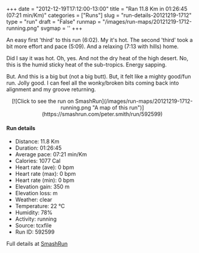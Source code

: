 +++
date = "2012-12-19T17:12:00-13:00"
title = "Ran 11.8 Km in 01:26:45 (07:21 min/Km)"
categories = ["Runs"]
slug = "run-details-20121219-1712"
type = "run"
draft = "False"
runmap = "/images/run-maps/20121219-1712-running.png"
svgmap = '<polyline points="2 32, 6 27, 14 28, 19 24, 23 17, 38 26, 52 29, 53 32, 55 33, 60 24, 63 22, 86 15, 90 16, 100 31, 90 40, 84 39, 71 46, 58 43, 56 51, 54 52, 50 65, 45 73, 44 80, 32 84, 22 79, 12 70, 11 68, 7 71, 7 68, 12 59, 12 59, 23 58, 28 57, 47 51, 53 52, 57 45, 59 42, 60 38, 59 33, 61 25, 65 22, 72 20, 80 21, 90 22, 93 23, 92 28, 89 30, 86 29, 86 24, 80 23, 83 29, 82 33, 79 38, 74 40, 69 45, 58 44, 56 46, 55 52, 44 51, 24 58, 22 61, 25 66, 17 66, 9 65, 7 70, 7 66, 12 54, 7 48, 9 42, 0 39, 0 35, 2 33">'
+++

An easy first 'third' to this run (6:02). My it's hot. The second 'third' took a bit more effort and pace (5:09). And a relaxing (7:13 with hills) home. 

Did I say it was hot. Oh, yes. And not the dry heat of the high desert. No, this is the humid sticky heat of the sub-tropics. Energy sapping. 

But. And this is a big but (not a big butt). But, it felt like a mighty good/fun run. Jolly good. I can feel all the wonky/broken bits coming back into alignment and my groove returning. 

<!--more-->

<center>
[![Click to see the run on SmashRun](/images/run-maps/20121219-1712-running.png "A map of this run")](https://smashrun.com/peter.smith/run/592599)
</center>

#### Run details

* Distance: 11.8 Km
* Duration: 01:26:45
* Average pace: 07:21 min/Km
* Calories: 1077 Cal
* Heart rate (ave): 0 bpm
* Heart rate (max): 0 bpm
* Heart rate (min): 0 bpm
* Elevation gain: 350 m
* Elevation loss:  m
* Weather: clear
* Temperature: 22 &deg;C
* Humidity: 78%
* Activity: running
* Source: tcxfile
* Run ID: 592599

Full details at [SmashRun](https://smashrun.com/peter.smith/run/592599)